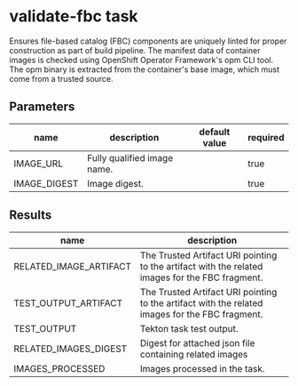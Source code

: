 # validate-fbc task

Ensures file-based catalog (FBC) components are uniquely linted for proper construction as part of build pipeline. The manifest data of container images is checked using OpenShift Operator Framework's opm CLI tool. The opm binary is extracted from the container's base image, which must come from a trusted source.

## Parameters
|name|description|default value|required|
|---|---|---|---|
|IMAGE_URL|Fully qualified image name.||true|
|IMAGE_DIGEST|Image digest.||true|

## Results
|name|description|
|---|---|
|RELATED_IMAGE_ARTIFACT|The Trusted Artifact URI pointing to the artifact with the related images for the FBC fragment.|
|TEST_OUTPUT_ARTIFACT|The Trusted Artifact URI pointing to the artifact with the related images for the FBC fragment.|
|TEST_OUTPUT|Tekton task test output.|
|RELATED_IMAGES_DIGEST|Digest for attached json file containing related images|
|IMAGES_PROCESSED|Images processed in the task.|

